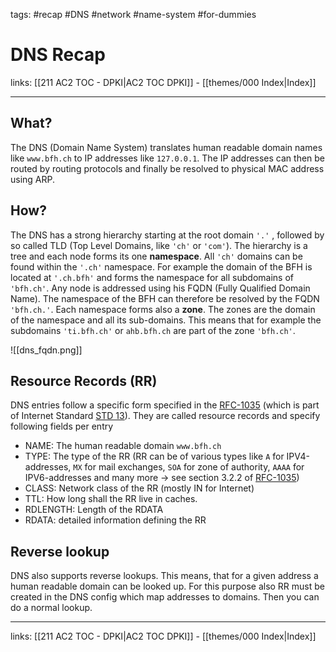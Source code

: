 tags: #recap #DNS #network #name-system #for-dummies

# DNS Recap

links: [[211 AC2 TOC - DPKI|AC2 TOC DPKI]] - [[themes/000 Index|Index]]

---

## What?

The DNS (Domain Name System) translates human readable domain names like `www.bfh.ch` to IP addresses like `127.0.0.1`. The IP addresses can then be routed by routing protocols and finally be resolved to physical MAC address using ARP.

## How?

The DNS has a strong hierarchy starting at the root domain `'.'` , followed by so called TLD (Top Level Domains, like `'ch'` or `'com'`). The hierarchy is a tree and each node forms its one **namespace**. All `'ch'` domains can be found within the `'.ch'` namespace. For example the domain of the BFH is located at `'.ch.bfh'` and forms the namespace for all subdomains of `'bfh.ch'`. Any node is addressed using his FQDN (Fully Qualified Domain Name). The namespace of the BFH can therefore be resolved by the FQDN `'bfh.ch.'`. Each namespace forms also a **zone**. The zones are the domain of the namespace and all its sub-domains. This means that for example the subdomains `'ti.bfh.ch'` or `ahb.bfh.ch` are part of the zone `'bfh.ch'`. 

![[dns_fqdn.png]]

## Resource Records (RR)

DNS entries follow a specific form specified in the [RFC-1035](https://www.rfc-editor.org/rfc/rfc1035.txt) (which is part of Internet Standard [STD 13](https://www.rfc-editor.org/std/std13.txt)). They are called resource records and specify following fields per entry

- NAME: The human readable domain `www.bfh.ch`
- TYPE: The type of the RR (RR can be of various types like `A` for IPV4-addresses, `MX` for mail exchanges, `SOA` for zone of authority, `AAAA` for IPV6-addresses and many more $\rightarrow$ see section 3.2.2 of [RFC-1035](https://www.rfc-editor.org/rfc/rfc1035.txt))
- CLASS: Network class of the RR (mostly IN for Internet)
- TTL: How long shall the RR live in caches.
- RDLENGTH: Length of the RDATA
- RDATA: detailed information defining the RR

## Reverse lookup

DNS also supports reverse lookups. This means, that for a given address a human readable domain can be looked up. For this purpose also RR must be created in the DNS config which map addresses to domains. Then you can do a normal lookup.

---
links: [[211 AC2 TOC - DPKI|AC2 TOC DPKI]] - [[themes/000 Index|Index]]